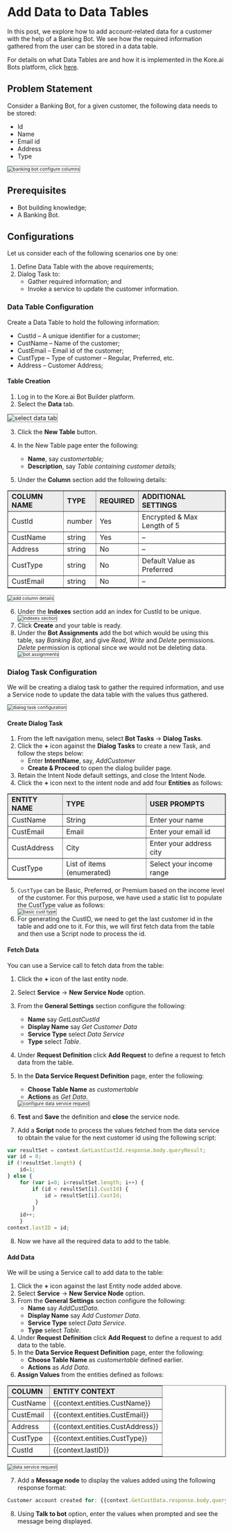 # Add Data to Data Tables

In this post, we explore how to add account-related data for a customer with the help of a Banking Bot. We see how the required information gathered from the user can be stored in a data table.

For details on what Data Tables are and how it is implemented in the Kore.ai Bots platform, click <a href="https://developer.kore.ai/docs/bots/advanced-topics/data-as-a-service/" target="_blank"> here</a>.

## Problem Statement

Consider a Banking Bot, for a given customer, the following data needs to be stored:

* Id
* Name
* Email id
* Address
* Type

<img src="../images/banking-bot-configure-columns.png" alt="banking bot configure columns" title="banking bot configure columns" style="border: 1px solid gray; zoom:75%;">

## Prerequisites

* Bot building knowledge;
* A Banking Bot.

## Configurations

Let us consider each of the following scenarios one by one:

1. Define Data Table with the above requirements;
2. Dialog Task to:
    * Gather required information; and
    * Invoke a service to update the customer information.

### Data Table Configuration

Create a Data Table to hold the following information:

* CustId – A unique identifier for a customer;
* CustName – Name of the customer;
* CustEmail – Email id of the customer;
* CustType – Type of customer – Regular, Preferred, etc.
* Address – Customer Address;

#### Table Creation

1. Log in to the Kore.ai Bot Builder platform.
2. Select the **Data** tab.
<img src="../images/select-data-tab.png" alt="select data tab" title="select data tab" style="border: 1px solid gray; zoom:100%;">

3. Click the **New Table** button.
4. In the New Table page enter the following:
    * **Name**, say _customertable;_
    * **Description**, say _Table containing customer details;_

5. Under the **Column** section add the following details: 


<table border="1.5">
<tr bgcolor="#ECECEC">
   <td>
    <strong>COLUMN NAME</strong>
   </td>
   <td>
    <strong>TYPE</strong>
   </td>
   <td>
    <strong>REQUIRED</strong>
   </td>
   <td>
    <strong>ADDITIONAL SETTINGS</strong>
   </td>
  </tr>
  <tr>
   <td>
    CustId
   </td>
   <td>
    number
   </td>
   <td>
    Yes
   </td>
   <td>
    Encrypted & Max Length of 5
   </td>
  </tr>
  <tr>
   <td>
    CustName
   </td>
   <td>
    string
   </td>
   <td>
    Yes
   </td>
   <td>
    –
   </td>
  </tr>
  <tr>
   <td>
    Address
   </td>
   <td>
    string
   </td>
   <td>
    No
   </td>
   <td>
    –
   </td>
  </tr>
  <tr>
   <td>
    CustType
   </td>
   <td>
    string
   </td>
   <td>
    No
   </td>
   <td>
    Default Value as Preferred
   </td>
  </tr>
  <tr>
   <td>
    CustEmail
   </td>
   <td>
    string
   </td>
   <td>
    No
   </td>
   <td>
    –
   </td>
  </tr>
</table>

<img src="../images/add-column-details.png" alt="add column details" title="add column details" style="border: 1px solid gray; zoom:75%;">

<ol start="6"><li>Under the <b>Indexes</b> section add an index for CustId to be unique.</li>
<img src="../images/indexes-section.png" alt="indexes section" title="indexes section" style="border: 1px solid gray; zoom:75%;">

<li>Click <b>Create</b> and your table is ready.</li>
<li>Under the <b>Bot Assignments</b> add the bot which would be using this table, say <i>Banking Bot</i>, and give <i>Read</i>, <i>Write</i> and <i>Delete</i> permissions. <i>Delete</i> permission is optional since we would not be deleting data.</li>
<img src="../images/bot-assignments.png" alt="bot assignments" title="bot assignments" style="border: 1px solid gray; zoom:75%;"></ol>

### Dialog Task Configuration

We will be creating a dialog task to gather the required information, and use a Service node to update the data table with the values thus gathered.

<img src="../images/dialo-task-configuration.png" alt="dialog task configuration" title="dialog task configuration" style="border: 1px solid gray; zoom:75%;">

#### Create Dialog Task

1. From the left navigation menu, select **Bot Tasks** -> **Dialog Tasks**.
2. Click the **+** icon against the **Dialog Tasks** to create a new Task, and follow the steps below:
    * Enter **IntentName**, say, _AddCustomer_
    * **Create & Proceed** to open the dialog builder page.
3. Retain the Intent Node default settings, and close the Intent Node.
4. Click the **+** icon next to the intent node and add four **Entities** as follows: 

<table border="1.5">
<tr bgcolor="#ECECEC">
   <td>
    <strong>ENTITY NAME</strong>
   </td>
   <td>
    <strong>TYPE</strong>
   </td>
   <td>
    <strong>USER PROMPTS</strong>
   </td>
  </tr>
  <tr>
   <td>
    CustName
   </td>
   <td>
    String
   </td>
   <td>
    Enter your name
   </td>
  </tr>
  <tr>
   <td>
    CustEmail
   </td>
   <td>
    Email
   </td>
   <td>
    Enter your email id
   </td>
  </tr>
  <tr>
   <td>
    CustAddress
   </td>
   <td>
    City
   </td>
   <td>
    Enter your address city
   </td>
  </tr>
  <tr>
   <td>
    CustType
   </td>
   <td>
    List of items (enumerated)
   </td>
   <td>
    Select your income range
   </td>
  </tr>
</table>

<ol start="5"><li><code>CustType</code> can be Basic, Preferred, or Premium based on the income level of the customer. For this purpose, we have used a static list to populate the CustType value as follows:</li>
<img src="../images/basic-cust-type.png" alt="basic cust type" title="basic cust type" style="border: 1px solid gray; zoom:75%;">

<li>For generating the CustID, we need to get the last customer id in the table and add one to it. For this, we will first fetch data from the table and then use a Script node to process the id.</li></ol>

#### Fetch Data

You can use a Service call to fetch data from the table:

1. Click the **+** icon of the last entity node.
2. Select **Service** -> **New Service Node** option.
3. From the **General Settings** section configure the following:
    * **Name** say _GetLastCustId_
    * **Display Name** say _Get Customer Data_
    * **Service Type** select _Data Service_
    * **Type** select _Table_.
4. Under **Request Definition** click **Add Request** to define a request to fetch data from the table.
5. In the **Data Service Request Definition** page, enter the following:
    * **Choose Table Name** as _customertable_
    * **Actions** as _Get Data_.
    <img src="../images/configure-data-service-request.png" alt="configure data service request" title="configure data service request" style="border: 1px solid gray; zoom:75%;">

6. **Test** and **Save** the definition and **close** the service node.
7. Add a **Script** node to process the values fetched from the data service to obtain the value for the next customer id using the following script:

```js
var resultSet = context.GetLastCustId.response.body.queryResult;
var id = 0;
if (!resultSet.length) {
    id=1;
} else {
    for (var i=0; i<resultSet.length; i++) {
        if (id < resultSet[i].CustId) {
            id = resultSet[i].CustId;
         }
        }
    id++;    
    }
context.lastID = id;
```

<ol start="8"><li>Now we have all the required data to add to the table.</li></ol>

#### Add Data

We will be using a Service call to add data to the table:

1. Click the **+** icon against the last Entity node added above.
2. Select **Service** -> **New Service Node** option.
3. From the **General Settings** section configure the following:
    * **Name** say _AddCustData_.
    * **Display Name** say _Add Customer Data_.
    * **Service Type** select _Data Service_.
    * **Type** select _Table_.
4. Under **Request Definition** click **Add Request** to define a request to add data to the table.
5. In the **Data Service Request Definition** page, enter the following:
    * **Choose Table Name** as _customertable_ defined earlier.
    * **Actions** as _Add Data_.
6. **Assign Values** from the entities defined as follows:

<table border="1.5">
<tr bgcolor="#ECECEC">
   <td>
        <strong>COLUMN</strong>
   </td>
   <td>
                <strong>ENTITY CONTEXT</strong>
   </td>
  </tr>
  <tr>
   <td>
        CustName
   </td>
   <td>
        {{context.entities.CustName}}
   </td>
  </tr>
  <tr>
   <td>
        CustEmail
   </td>
   <td>
        {{context.entities.CustEmail}}
   </td>
  </tr>
  <tr>
   <td>
        Address
   </td>
   <td>
        {{context.entities.CustAddress}}
   </td>
  </tr>
  <tr>
   <td>
        CustType
   </td>
   <td>
        {{context.entities.CustType}}
   </td>
  </tr>
  <tr>
   <td>
        CustId
   </td>
   <td>
        {{context.lastID}}
   </td>
  </tr>
</table>

<img src="../images/data-service-request.png" alt="data service request" title="data service request" style="border: 1px solid gray; zoom:75%;">

<ol start="7"><li>Add a <b>Message node</b> to display the values added using the following response format:</li></ol>

```js
Customer account created for: {{context.GetCustData.response.body.queryResult[0].CustName}}, {{context.GetCustData.response.body.queryResult[0].CustEmail}}, {{context.GetCustData.response.body.queryResult[0].CustAddress}}, {{context.GetCustData.response.body.queryResult[0].CustType}}
```

<ol start="8"><li>Using <b>Talk to bot</b> option, enter the values when prompted and see the message being displayed.</li></ol>